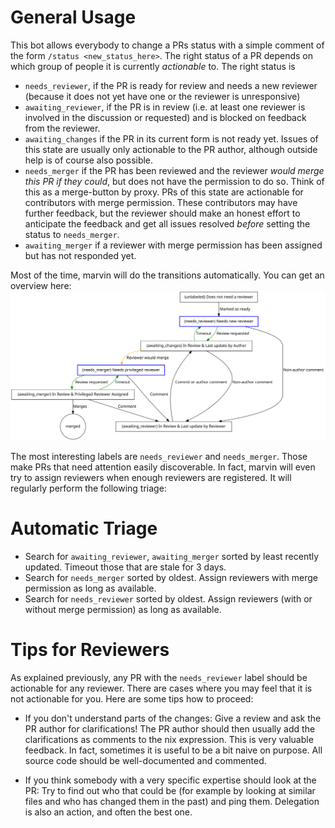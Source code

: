 # General Usage

This bot allows everybody to change a PRs status with a simple comment of the form `/status <new_status_here>`. The right status of a PR depends on which group of people it is currently *actionable* to. The right status is

- `needs_reviewer`, if the PR is ready for review and needs a new reviewer (because it does not yet have one or the reviewer is unresponsive)
- `awaiting_reviewer`, if the PR is in review (i.e. at least one reviewer is involved in the discussion or requested) and is blocked on feedback from the reviewer.
- `awaiting_changes` if the PR in its current form is not ready yet. Issues of this state are usually only actionable to the PR author, although outside help is of course also possible.
- `needs_merger` if the PR has been reviewed and the reviewer *would merge this PR if they could*, but does not have the permission to do so. Think of this as a merge-button by proxy. PRs of this state are actionable for contributors with merge permission. These contributors may have further feedback, but the reviewer should make an honest effort to anticipate the feedback and get all issues resolved *before* setting the status to `needs_merger`.
- `awaiting_merger` if a reviewer with merge permission has been assigned but has not responded yet.

Most of the time, marvin will do the transitions automatically. You can get an overview here:
![status graph](doc/status.svg)

The most interesting labels are `needs_reviewer` and `needs_merger`. Those make PRs that need attention easily discoverable. In fact, marvin will even try to assign reviewers when enough reviewers are registered. It will regularly perform the following triage:

# Automatic Triage

- Search for `awaiting_reviewer`, `awaiting_merger` sorted by least recently updated. Timeout those that are stale for 3 days.
- Search for `needs_merger` sorted by oldest. Assign reviewers with merge permission as long as available.
- Search for `needs_reviewer` sorted by oldest. Assign reviewers (with or without merge permission) as long as available.

# Tips for Reviewers

As explained previously, any PR with the `needs_reviewer` label should be actionable for any reviewer. There are cases where you may feel that it is not actionable for you. Here are some tips how to proceed:

- If you don't understand parts of the changes: Give a review and ask the PR author for clarifications! The PR author should then usually add the clarifications as comments to the nix expression. This is very valuable feedback. In fact, sometimes it is useful to be a bit naive on purpose. All source code should be well-documented and commented.

- If you think somebody with a very specific expertise should look at the PR: Try to find out who that could be (for example by looking at similar files and who has changed them in the past) and ping them. Delegation is also an action, and often the best one.
